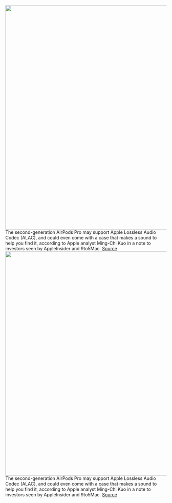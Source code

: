 <img src='https://cdn.vox-cdn.com/thumbor/5WVORJU_IEQtlI4nMm48skTnPzg=/0x0:2040x1360/1200x800/filters:focal(857x517:1183x843)/cdn.vox-cdn.com/uploads/chorus_image/image/70338849/cwelch_191031_3763_0003.0.jpg' width='700px' /><br/>
The second-generation AirPods Pro may support Apple Lossless Audio Codec (ALAC), and could even come with a case that makes a sound to help you find it, according to Apple analyst Ming-Chi Kuo in a note to investors seen by AppleInsider and 9to5Mac.
<a href='https://www.theverge.com/2022/1/2/22863442/airpods-pro-2-lossless-audio-charging-case-sound'> Source <a/><img src='https://cdn.vox-cdn.com/thumbor/5WVORJU_IEQtlI4nMm48skTnPzg=/0x0:2040x1360/1200x800/filters:focal(857x517:1183x843)/cdn.vox-cdn.com/uploads/chorus_image/image/70338849/cwelch_191031_3763_0003.0.jpg' width='700px' /><br/>
The second-generation AirPods Pro may support Apple Lossless Audio Codec (ALAC), and could even come with a case that makes a sound to help you find it, according to Apple analyst Ming-Chi Kuo in a note to investors seen by AppleInsider and 9to5Mac.
<a href='https://www.theverge.com/2022/1/2/22863442/airpods-pro-2-lossless-audio-charging-case-sound'> Source <a/>